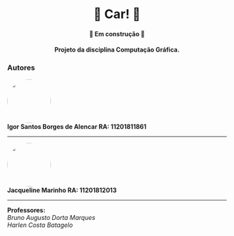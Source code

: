 <h1 align="center"> 🚗 Car! 🚗</h1>

<h4 align="center"> 
	🚀 Em construção 🚀 	
</h4>

<h4 align="center"> 	
	Projeto da disciplina <b>Computação Gráfica</b>.
</h4>

<p align="center">


### Autores

<img style="border-radius: 50%;" src="https://avatars.githubusercontent.com/u/48994130?v=4" width="100px;" alt=""/>
 <br />
 <b>Igor Santos Borges de Alencar RA: 11201811861 </b> 

---


 <img style="border-radius: 50%;" src="https://avatars.githubusercontent.com/u/63355502?s=400&u=96d53188071a061d643b78620ba76d09c2e3bfb9&v=4" width="100px;" alt=""/>
 <br />
 <b>Jacqueline Marinho RA: 11201812013</b> 
 
 ---
 


<b>Professores:</b>\
<i>Bruno Augusto Dorta Marques \
Harlen Costa Batagelo </i>



</p>

